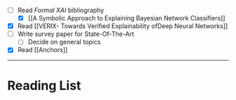+ [ ] Read *Formal XAI* bibliography
	+ [x] [[A Symbolic Approach to Explaining Bayesian Network Classifiers]]
+ [x] Read [[VERIX- Towards Verified Explainability ofDeep Neural Networks]]
+ [ ] Write survey paper for State-Of-The-Art
	+ [ ] Decide on general topics
+ [x] Read [[Anchors]]

---
# Reading List
